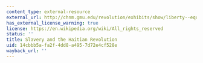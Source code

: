 ```yaml
---
content_type: external-resource
external_url: http://chnm.gmu.edu/revolution/exhibits/show/liberty--equality--fraternity/slavery-and-the-haitian-revolu
has_external_license_warning: true
license: https://en.wikipedia.org/wiki/All_rights_reserved
status: ''
title: Slavery and the Haitian Revolution
uid: 14cbbb5a-fa2f-4dd8-a495-7d72e4cf528e
wayback_url: ''
---
```

